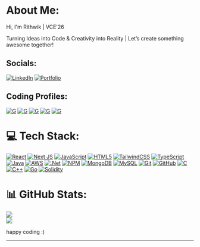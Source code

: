 #  About Me:
Hi, I'm Rithwik | VCE'26

Turning Ideas into Code & Creativity into Reality |
Let’s create something awesome together!
##  Socials:
[![LinkedIn](https://img.shields.io/badge/LinkedIn-%230077B5.svg?logo=linkedin&logoColor=white)](https://www.linkedin.com/in/rithwik-d-865a6727a/) 
[![Portfolio](https://img.shields.io/badge/Portfolio-darkblue)](https://rithwik-portfolio-9ols.onrender.com)
##  Coding Profiles:
[![G](https://img.shields.io/badge/GeeksForGeeks-darkgreen)](https://www.geeksforgeeks.org/user/rithwik_d/)
[![G](https://img.shields.io/badge/CodeChef-darkbrown)](https://www.geeksforgeeks.org/user/rithwik_d/)
[![G](https://img.shields.io/badge/Leetcode-brown)](https://www.geeksforgeeks.org/user/rithwik_d/)
[![G](https://img.shields.io/badge/InterviewBit-white)](https://www.geeksforgeeks.org/user/rithwik_d/)
[![G](https://img.shields.io/badge/CodingNinja-darkblue)](https://www.geeksforgeeks.org/user/rithwik_d/)
# 💻 Tech Stack:
[![React](https://img.shields.io/badge/react-%2320232a.svg?style=for-the-badge&logo=react&logoColor=%2361DAFB)](https://react.dev/) [![Next JS](https://img.shields.io/badge/Next-black?style=for-the-badge&logo=next.js&logoColor=white)](https://nextjs.org/) [![JavaScript](https://img.shields.io/badge/javascript-%23323330.svg?style=for-the-badge&logo=javascript&logoColor=%23F7DF1E)](https://www.javascript.com/) [![HTML5](https://img.shields.io/badge/html5-%23E34F26.svg?style=for-the-badge&logo=html5&logoColor=white)](https://html.com/) [![TailwindCSS](https://img.shields.io/badge/tailwindcss-%2338B2AC.svg?style=for-the-badge&logo=tailwind-css&logoColor=white)](https://tailwindcss.com/)  [![TypeScript](https://img.shields.io/badge/typescript-%23007ACC.svg?style=for-the-badge&logo=typescript&logoColor=white)](https://www.typescriptlang.org/) [![Java](https://img.shields.io/badge/java-%23ED8B00.svg?style=for-the-badge&logo=openjdk&logoColor=white)](https://www.java.com/) [![AWS](https://img.shields.io/badge/AWS-%23FF9900.svg?style=for-the-badge&logo=amazon-aws&logoColor=white)](https://aws.amazon.com/?nc2=h_lg) [![.Net](https://img.shields.io/badge/.NET-5C2D91?style=for-the-badge&logo=.net&logoColor=white)](https://dotnet.microsoft.com/en-us/) [![NPM](https://img.shields.io/badge/NPM-%23CB3837.svg?style=for-the-badge&logo=npm&logoColor=white)](https://www.npmjs.com/)  [![MongoDB](https://img.shields.io/badge/MongoDB-%234ea94b.svg?style=for-the-badge&logo=mongodb&logoColor=white)](https://www.mongodb.com/) [![MySQL](https://img.shields.io/badge/mysql-4479A1.svg?style=for-the-badge&logo=mysql&logoColor=white)](https://www.mysql.com/) [![Git](https://img.shields.io/badge/git-%23F05033.svg?style=for-the-badge&logo=git&logoColor=white)](https://git-scm.com/) [![GitHub](https://img.shields.io/badge/github-%23121011.svg?style=for-the-badge&logo=github&logoColor=white)](https://github.com) [![C](https://img.shields.io/badge/c-%2300599C.svg?style=for-the-badge&logo=c&logoColor=white)](https://www.cprogramming.com) [![C++](https://img.shields.io/badge/c++-%2300599C.svg?style=for-the-badge&logo=c%2B%2B&logoColor=white)](https://isocpp.org) [![Go](https://img.shields.io/badge/go-%2300ADD8.svg?style=for-the-badge&logo=go&logoColor=white)](https://go.dev) [![Solidity](https://img.shields.io/badge/Solidity-%23363636.svg?style=for-the-badge&logo=solidity&logoColor=white)](https://soliditylang.org)
# 📊 GitHub Stats:
[![](https://github-readme-stats.vercel.app/api?username=DRithwik&theme=dark&hide_border=false&include_all_commits=false&count_private=false)<br/>](https://github.com/DRithwik?tab=repositories)
[![](https://github-readme-streak-stats.herokuapp.com/?user=DRithwik&theme=dark&hide_border=false)<br/>](https://github.com/DRithwik?tab=packages)

happy coding :)

---
